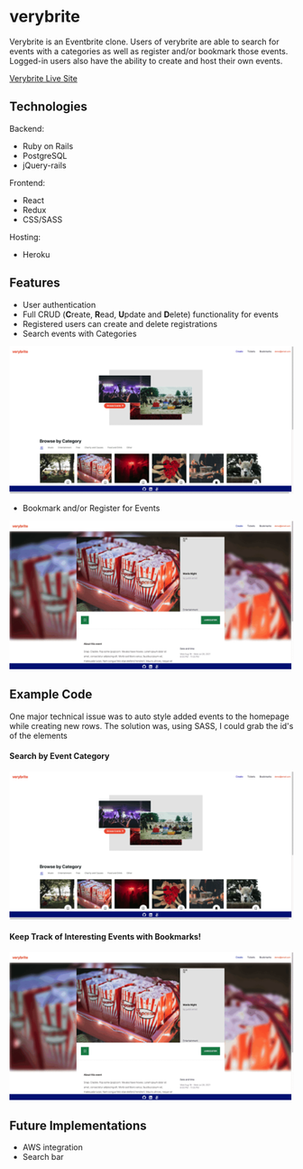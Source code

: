 # verybrite

Verybrite is an Eventbrite clone. Users of verybrite are able to search for events with a categories as well as register and/or bookmark those events. Logged-in users also have the ability to create and host their own events.

[Verybrite Live Site](https://very-brite.herokuapp.com/)

## Technologies

Backend:

* Ruby on Rails
* PostgreSQL
* jQuery-rails

Frontend:

* React
* Redux
* CSS/SASS

Hosting: 

* Heroku

## Features

* User authentication
* Full CRUD (**C**reate, **R**ead, **U**pdate and **D**elete) functionality for events
* Registered users can create and delete registrations
* Search events with Categories

![Categories](eventbrite_categories.gif)

* Bookmark and/or Register for Events

![Bookmarks](verybrite_tickets.gif)

## Example Code

One major technical issue was to auto style added events to the homepage while creating new rows. The solution was, using SASS, I could grab the id's of the elements

#### Search by Event Category

![Categories](eventbrite_categories.gif)

#### Keep Track of Interesting Events with Bookmarks!

![Bookmarks](verybrite_tickets.gif)

## Future Implementations

* AWS integration
* Search bar

